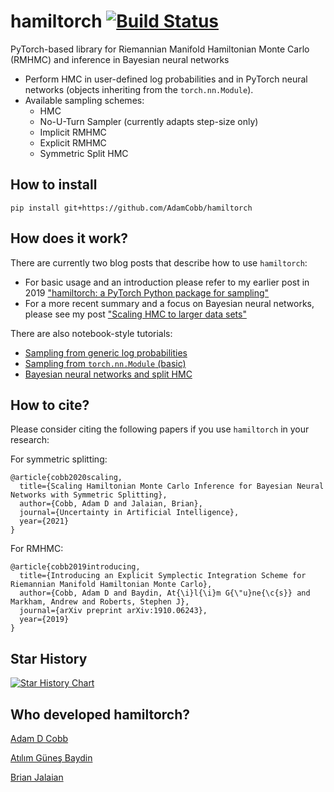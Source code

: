 # hamiltorch [![Build Status](https://travis-ci.com/AdamCobb/hamiltorch.svg?token=qJKqovbtw9EzCw99Nvg8&branch=master)](https://travis-ci.com/AdamCobb/hamiltorch)


 PyTorch-based library for Riemannian Manifold Hamiltonian Monte Carlo (RMHMC) and inference in Bayesian neural networks

 * Perform HMC in user-defined log probabilities and in PyTorch neural networks (objects inheriting from the `torch.nn.Module`).
 * Available sampling schemes:
     * HMC
     * No-U-Turn Sampler (currently adapts step-size only)
     * Implicit RMHMC
     * Explicit RMHMC
     * Symmetric Split HMC

 ## How to install

```
pip install git+https://github.com/AdamCobb/hamiltorch
```

 ## How does it work?

 There are currently two blog posts that describe how to use `hamiltorch`:

 * For basic usage and an introduction please refer to my earlier post in 2019 ["hamiltorch: a PyTorch Python package for sampling"](https://adamcobb.github.io/journal/hamiltorch.html)
 * For a more recent summary and a focus on Bayesian neural networks, please see my post ["Scaling HMC to larger data sets"](https://adamcobb.github.io/journal/bnn.html)

 There are also notebook-style tutorials:

 * [Sampling from generic log probabilities](https://github.com/AdamCobb/hamiltorch/blob/master/notebooks/hamiltorch_log_prob_examples.ipynb)
 * [Sampling from `torch.nn.Module` (basic)](https://github.com/AdamCobb/hamiltorch/blob/master/notebooks/hamiltorch_Bayesian_NN_example.ipynb)
 * [Bayesian neural networks and split HMC](https://github.com/AdamCobb/hamiltorch/blob/master/notebooks/hamiltorch_split_HMC_BNN_example.ipynb)

 ## How to cite?

Please consider citing the following papers if you use `hamiltorch` in your research:

For symmetric splitting:
```
@article{cobb2020scaling,
  title={Scaling Hamiltonian Monte Carlo Inference for Bayesian Neural Networks with Symmetric Splitting},
  author={Cobb, Adam D and Jalaian, Brian},
  journal={Uncertainty in Artificial Intelligence},
  year={2021}
}
```

For RMHMC:
```
@article{cobb2019introducing,
  title={Introducing an Explicit Symplectic Integration Scheme for Riemannian Manifold Hamiltonian Monte Carlo},
  author={Cobb, Adam D and Baydin, At{\i}l{\i}m G{\"u}ne{\c{s}} and Markham, Andrew and Roberts, Stephen J},
  journal={arXiv preprint arXiv:1910.06243},
  year={2019}
}
```

## Star History

[![Star History Chart](https://api.star-history.com/svg?repos=AdamCobb/hamiltorch&type=Date)](https://star-history.com/#AdamCobb/hamiltorch&Date)


 ## Who developed hamiltorch?

 [Adam D Cobb](https://adamcobb.github.io)

 [Atılım Güneş Baydin](http://www.robots.ox.ac.uk/~gunes/)

 [Brian Jalaian](https://www.brianjalaian.com)
